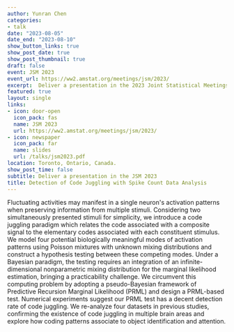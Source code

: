 ```yaml
---
author: Yunran Chen
categories:
- talk
date: "2023-08-05"
date_end: "2023-08-10"
show_button_links: true
show_post_date: true
show_post_thumbnail: true
draft: false
event: JSM 2023
event_url: https://ww2.amstat.org/meetings/jsm/2023/
excerpt:  Deliver a presentation in the 2023 Joint Statistical Meetings
featured: true
layout: single
links:
- icon: door-open
  icon_pack: fas
  name: JSM 2023
  url: https://ww2.amstat.org/meetings/jsm/2023/
- icon: newspaper
  icon_pack: far
  name: slides
  url: /talks/jsm2023.pdf
location: Toronto, Ontario, Canada.
show_post_time: false
subtitle: Deliver a presentation in the JSM 2023
title: Detection of Code Juggling with Spike Count Data Analysis
---
```


Fluctuating activities may manifest in a single neuron's activation patterns when preserving information from multiple stimuli. Considering two simultaneously presented stimuli for simplicity, we introduce a code juggling paradigm which relates the code associated with a composite signal to the elementary codes associated with each constituent stimulus. We model four potential biologically meaningful modes of activation patterns using Poisson mixtures with unknown mixing distributions and construct a hypothesis testing between these competing modes. Under a Bayesian paradigm, the testing requires an integration of an infinite-dimensional nonparametric mixing distribution for the marginal likelihood estimation, bringing a practicability challenge. We circumvent this computing problem by adopting a pseudo-Bayesian framework of Predictive Recursion Marginal Likelihood (PRML) and design a PRML-based test. Numerical experiments suggest our PRML test has a decent detection rate of code juggling. We re-analyze four datasets in previous studies, confirming the existence of code juggling in multiple brain areas and explore how coding patterns associate to object identification and attention.

